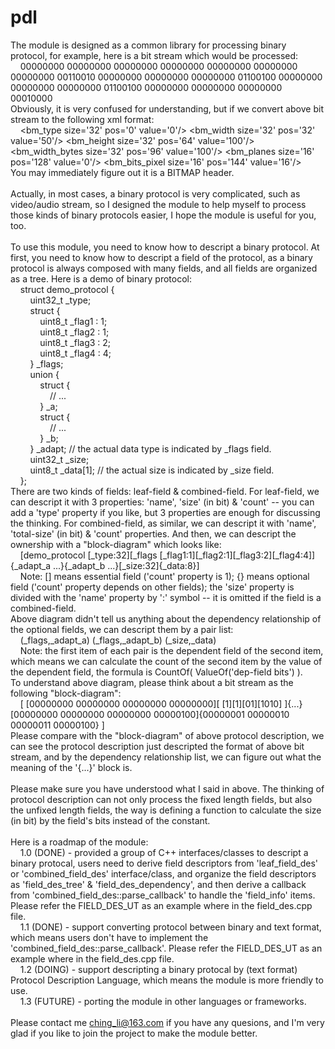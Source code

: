 # pdl

The module is designed as a common library for processing binary protocol, for example, here is a bit stream which would be processed: <br/>
&nbsp;&nbsp;&nbsp;&nbsp;00000000 00000000 00000000 00000000 00000000 00000000 00000000 00110010 00000000 00000000 00000000 01100100 00000000 00000000 00000000 01100100 00000000 00000000 00000000 00010000 <br/>
Obviously, it is very confused for understanding, but if we convert above bit stream to the following xml format: <br/>
&nbsp;&nbsp;&nbsp;&nbsp;&lt;bm_type size='32' pos='0' value='0'/&gt; &lt;bm_width size='32' pos='32' value='50'/&gt; &lt;bm_height size='32' pos='64' value='100'/&gt; &lt;bm_width_bytes size='32' pos='96' value='100'/&gt; &lt;bm_planes size='16' pos='128' value='0'/&gt; &lt;bm_bits_pixel size='16' pos='144' value='16'/&gt; <br/>
You may immediately figure out it is a BITMAP header. <br/>
<br/>
Actually, in most cases, a binary protocol is very complicated, such as video/audio stream, so I designed the module to help myself to process those kinds of binary protocols easier, I hope the module is useful for you, too.<br/>
<br/>
To use this module, you need to know how to descript a binary protocol. At first, you need to know how to descript a field of the protocol, as a binary protocol is always composed with many fields, and all fields are organized as a tree. Here is a demo of binary protocol: <br/>
&nbsp;&nbsp;&nbsp;&nbsp;struct demo_protocol {                                                                      <br/>
&nbsp;&nbsp;&nbsp;&nbsp;&nbsp;&nbsp;&nbsp;&nbsp;uint32_t _type;                                                     <br/>
&nbsp;&nbsp;&nbsp;&nbsp;&nbsp;&nbsp;&nbsp;&nbsp;struct {                                                            <br/>
&nbsp;&nbsp;&nbsp;&nbsp;&nbsp;&nbsp;&nbsp;&nbsp;&nbsp;&nbsp;&nbsp;&nbsp;uint8_t _flag1 : 1;                         <br/>
&nbsp;&nbsp;&nbsp;&nbsp;&nbsp;&nbsp;&nbsp;&nbsp;&nbsp;&nbsp;&nbsp;&nbsp;uint8_t _flag2 : 1;                         <br/>
&nbsp;&nbsp;&nbsp;&nbsp;&nbsp;&nbsp;&nbsp;&nbsp;&nbsp;&nbsp;&nbsp;&nbsp;uint8_t _flag3 : 2;                         <br/>
&nbsp;&nbsp;&nbsp;&nbsp;&nbsp;&nbsp;&nbsp;&nbsp;&nbsp;&nbsp;&nbsp;&nbsp;uint8_t _flag4 : 4;                         <br/>
&nbsp;&nbsp;&nbsp;&nbsp;&nbsp;&nbsp;&nbsp;&nbsp;} _flags;                                                           <br/>
&nbsp;&nbsp;&nbsp;&nbsp;&nbsp;&nbsp;&nbsp;&nbsp;union {                                                             <br/>
&nbsp;&nbsp;&nbsp;&nbsp;&nbsp;&nbsp;&nbsp;&nbsp;&nbsp;&nbsp;&nbsp;&nbsp;struct {                                    <br/>
&nbsp;&nbsp;&nbsp;&nbsp;&nbsp;&nbsp;&nbsp;&nbsp;&nbsp;&nbsp;&nbsp;&nbsp;&nbsp;&nbsp;&nbsp;&nbsp;// ...              <br/>
&nbsp;&nbsp;&nbsp;&nbsp;&nbsp;&nbsp;&nbsp;&nbsp;&nbsp;&nbsp;&nbsp;&nbsp;} _a;                                       <br/>
&nbsp;&nbsp;&nbsp;&nbsp;&nbsp;&nbsp;&nbsp;&nbsp;&nbsp;&nbsp;&nbsp;&nbsp;struct {                                    <br/>
&nbsp;&nbsp;&nbsp;&nbsp;&nbsp;&nbsp;&nbsp;&nbsp;&nbsp;&nbsp;&nbsp;&nbsp;&nbsp;&nbsp;&nbsp;&nbsp;// ...              <br/>
&nbsp;&nbsp;&nbsp;&nbsp;&nbsp;&nbsp;&nbsp;&nbsp;&nbsp;&nbsp;&nbsp;&nbsp;} _b;                                       <br/>
&nbsp;&nbsp;&nbsp;&nbsp;&nbsp;&nbsp;&nbsp;&nbsp;} _adapt; // the actual data type is indicated by _flags field.     <br/>
&nbsp;&nbsp;&nbsp;&nbsp;&nbsp;&nbsp;&nbsp;&nbsp;uint32_t _size;                                                     <br/>
&nbsp;&nbsp;&nbsp;&nbsp;&nbsp;&nbsp;&nbsp;&nbsp;uint8_t _data[1]; // the actual size is indicated by _size field.   <br/>
&nbsp;&nbsp;&nbsp;&nbsp;};                                                                                          <br/>
There are two kinds of fields: leaf-field &amp; combined-field. For leaf-field, we can descript it with 3 properties: 'name', 'size' (in bit) &amp; 'count' -- you can add a 'type' property if you like, but 3 properties are enough for discussing the thinking. For combined-field, as similar, we can descript it with 'name', 'total-size' (in bit) &amp; 'count' properties. And then, we can descript the ownership with a &quot;block-diagram&quot; which looks like: <br/>
&nbsp;&nbsp;&nbsp;&nbsp;[demo_protocol [_type:32][_flags [_flag1:1][_flag2:1][_flag3:2][_flag4:4]]{_adapt_a ...}{_adapt_b ...}[_size:32]{_data:8}] <br/>
&nbsp;&nbsp;&nbsp;&nbsp;Note: [] means essential field ('count' property is 1); {} means optional field ('count' property depends on other fields); the 'size' property is divided with the 'name' property by ':' symbol -- it is omitted if the field is a combined-field. <br/>
Above diagram didn't tell us anything about the dependency relationship of the optional fields, we can descript them by a pair list: <br/>
&nbsp;&nbsp;&nbsp;&nbsp;(_flags,_adapt_a) (_flags,_adapt_b) (_size,_data) <br/>
&nbsp;&nbsp;&nbsp;&nbsp;Note: the first item of each pair is the dependent field of the second item, which means we can calculate the count of the second item by the value of the dependent field, the formula is CountOf( ValueOf('dep-field bits') ). <br/>
To understand above diagram, please think about a bit stream as the following &quot;block-diagram&quot;: <br/>
&nbsp;&nbsp;&nbsp;&nbsp;[ [00000000 00000000 00000000 00000000][ [1][1][01][1010] ]{...}[00000000 00000000 00000000 00000100]{00000001 00000010 00000011 00000100} ] <br/>
Please compare with the &quot;block-diagram&quot; of above protocol description, we can see the protocol description just descripted the format of above bit stream, and by the dependency relationship list, we can figure out what the meaning of the '{...}' block is. <br/>
<br/>
Please make sure you have understood what I said in above. The thinking of protocol description can not only process the fixed length fields, but also the unfixed length fields, the way is defining a function to calculate the size (in bit) by the field's bits instead of the constant. <br/>
<br/>
Here is a roadmap of the module: <br/>
&nbsp;&nbsp;&nbsp;&nbsp;1.0 (DONE) - provided a group of C++ interfaces/classes to descript a binary protocal, users need to derive field descriptors from 'leaf_field_des' or 'combined_field_des' interface/class, and organize the field descriptors as 'field_des_tree' &amp; 'field_des_dependency', and then derive a callback from 'combined_field_des::parse_callback' to handle the 'field_info' items. Please refer the FIELD_DES_UT as an example where in the field_des.cpp file. <br/>
&nbsp;&nbsp;&nbsp;&nbsp;1.1 (DONE) - support converting protocol between binary and text format, which means users don't have to implement the 'combined_field_des::parse_callback'. Please refer the FIELD_DES_UT as an example where in the field_des.cpp file. <br/>
&nbsp;&nbsp;&nbsp;&nbsp;1.2 (DOING) - support descripting a binary protocal by (text format) Protocol Description Language, which means the module is more friendly to use. <br/>
&nbsp;&nbsp;&nbsp;&nbsp;1.3 (FUTURE) - porting the module in other languages or frameworks. <br/>
<br/>
Please contact me ching_li@163.com if you have any quesions, and I'm very glad if you like to join the project to make the module better. <br/>

